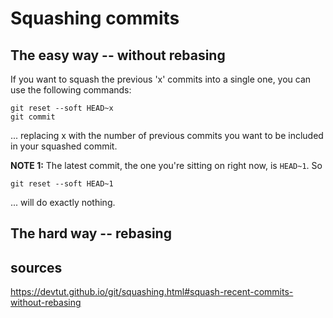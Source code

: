 # Squashing commits

## The easy way -- without rebasing

If you want to squash the previous 'x' commits into a single one, 
you can use the following commands:
```
git reset --soft HEAD~x
git commit
```

... replacing x with the number of previous commits you want to be 
included in your squashed commit.

**NOTE 1:** The latest commit, the one you're sitting on right now,
is `HEAD~1`. So
```
git reset --soft HEAD~1
```

... will do exactly nothing.

## The hard way -- rebasing

## sources

https://devtut.github.io/git/squashing.html#squash-recent-commits-without-rebasing
